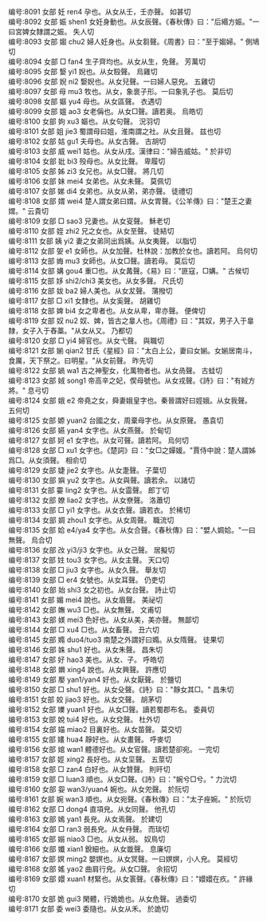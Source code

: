 <!-- { "loadSidebar": true } -->
编号:8091   女部   妊   ren4   孕也。从女从壬，壬亦聲。   如甚切  
编号:8092   女部   娠   shen1   女妊身動也。从女辰聲。《春秋傳》曰："后緡方娠。"一曰宮婢女隸謂之娠。   失人切  
编号:8093   女部   媰   chu2   婦人妊身也。从女芻聲。《周書》曰："至于媰婦。"   側鳩切  
编号:8094   女部   □   fan4   生子齊均也。从女从生，免聲。   芳萬切  
编号:8095   女部   嫛   yi1   婗也。从女殹聲。   烏雞切  
编号:8096   女部   婗   ni2   嫛婗也。从女兒聲。一曰婦人惡皃。   五雞切  
编号:8097   女部   母   mu3   牧也。从女，象褱子形。一曰象乳子也。   莫后切  
编号:8098   女部   嫗   yu4   母也。从女區聲。   衣遇切  
编号:8099   女部   媼   ao3   女老偁也。从女□聲。讀若奥。   烏皓切  
编号:8100   女部   姁   xu3   嫗也。从女句聲。   況羽切  
编号:8101   女部   姐   jie3   蜀謂母曰姐，淮南謂之社。从女且聲。   兹也切  
编号:8102   女部   姑   gu1   夫母也。从女古聲。   古胡切  
编号:8103   女部   威   wei1   姑也。从女从戌。漢律曰："婦告威姑。"   於非切  
编号:8104   女部   妣   bi3   殁母也。从女比聲。   卑履切  
编号:8105   女部   姊   zi3   女兄也。从女□聲。   將几切  
编号:8106   女部   妹   mei4   女弟也。从女未聲。   莫佩切  
编号:8107   女部   娣   di4   女弟也。从女从弟，弟亦聲。   徒禮切  
编号:8108   女部   媦   wei4   楚人謂女弟曰媦。从女胃聲。《公羊傳》曰："楚王之妻媦。"   云貴切  
编号:8109   女部   □   sao3   兄妻也。从女叜聲。   穌老切  
编号:8110   女部   姪   zhi2   兄之女也。从女至聲。   徒結切  
编号:8111   女部   姨   yi2   妻之女弟同出爲姨。从女夷聲。   以脂切  
编号:8112   女部   妿   e1   女師也。从女加聲。杜林說：加教於女也。讀若阿。   烏何切  
编号:8113   女部   娒   mu3   女師也。从女□聲。讀若母。   莫后切  
编号:8114   女部   媾   gou4   重□也。从女冓聲。《易》曰："匪寇，□媾。"   古候切  
编号:8115   女部   姼    shi2/chi3   美女也。从女多聲。   尺氏切  
编号:8116   女部   妭   ba2   婦人美也。从女犮聲。   蒲撥切  
编号:8117   女部   □   xi1   女隸也。从女奚聲。   胡雞切  
编号:8118   女部   婢   bi4   女之卑者也。从女从卑，卑亦聲。   便俾切  
编号:8119   女部   奴   nu2   奴、婢，皆古之辠人也。《周禮》曰："其奴，男子入于辠隸，女子入于舂藁。"从女从又。   乃都切  
编号:8120   女部   □   yi4   婦官也。从女弋聲。   與職切  
编号:8121   女部   媊   qian2   甘氏《星經》曰："太白上公，妻曰女媊。女媊居南斗，食厲，天下祭之。曰明星。"从女前聲。   昨先切  
编号:8122   女部   媧   wa1   古之神聖女，化萬物者也。从女咼聲。   古蛙切  
编号:8123   女部   娀   song1   帝高辛之妃，偰母號也。从女戎聲。《詩》曰："有娀方將。"   息弓切  
编号:8124   女部   娥   e2   帝堯之女，舜妻娥皇字也。秦晉謂好曰娙娥。从女我聲。   五何切  
编号:8125   女部   嫄   yuan2   台國之女，周棄母字也。从女原聲。   愚袁切  
编号:8126   女部   嬿   yan4   女字也。从女燕聲。   於甸切  
编号:8127   女部   妸   e1   女字也。从女可聲。讀若阿。   烏何切  
编号:8128   女部   □   xu1   女字也。《楚詞》曰："女□之嬋媛。"賈侍中說：楚人謂姊爲□。从女須聲。   相俞切  
编号:8129   女部   婕   jie2   女字也。从女疌聲。   子葉切  
编号:8130   女部   嬩   yu2   女字也。从女與聲。讀若余。   以諸切  
编号:8131   女部   孁   ling2   女字也。从女霝聲。   郎丁切  
编号:8132   女部   嫽   liao2   女字也。从女尞聲。   洛蕭切  
编号:8133   女部   □   yi1   女字也。从女衣聲。讀若衣。   於稀切  
编号:8134   女部   婤   zhou1   女字也。从女周聲。   職流切  
编号:8135   女部   姶   e4/ya4   女字也。从女合聲。《春秋傳》曰："嬖人婤姶。"一曰無聲。   烏合切  
编号:8136   女部   妀   yi3/ji3   女字也。从女己聲。   居擬切  
编号:8137   女部   妵   tou3   女字也。从女主聲。   天口切  
编号:8138   女部   □   jiu3   女字也。从女久聲。   舉友切  
编号:8139   女部   □   er4   女號也。从女耳聲。   仍吏切  
编号:8140   女部   始   shi3   女之初也。从女台聲。   詩止切  
编号:8141   女部   媚   mei4   說也。从女眉聲。   美祕切  
编号:8142   女部   嫵   wu3   □也。从女無聲。   文甫切  
编号:8143   女部   媄   mei3   色好也。从女从美，美亦聲。   無鄙切  
编号:8144   女部   □   xu4   □也。从女畜聲。   丑六切  
编号:8145   女部   嫷   duo4/tuo3   南楚之外謂好曰嫷。从女隋聲。   徒果切  
编号:8146   女部   姝   shu1   好也。从女朱聲。   昌朱切  
编号:8147   女部   好   hao3   美也。从女、子。   呼皓切  
编号:8148   女部   嬹   xing4   說也。从女興聲。   許應切  
编号:8149   女部   嬮   yan1/yan4   好也。从女厭聲。   於鹽切  
编号:8150   女部   □   shu1   好也。从女殳聲。《詩》曰："靜女其□。"   昌朱切  
编号:8151   女部   姣   jiao3   好也。从女交聲。   胡茅切  
编号:8152   女部   嬽   yuan1   好也。从女□聲。讀若蜀郡布名。   委員切  
编号:8153   女部   娧   tui4   好也。从女兌聲。   杜外切  
编号:8154   女部   媌   miao2   目裏好也。从女苗聲。   莫交切  
编号:8155   女部   嫿   hua4   靜好也。从女畫聲。   呼麥切  
编号:8156   女部   婠   wan1   體德好也。从女官聲。讀若楚卻宛。   一完切  
编号:8157   女部   娙   xing2   長好也。从女坙聲。   五莖切  
编号:8158   女部   □   zan4   白好也。从女贊聲。   則旰切  
编号:8159   女部   □   luan3   順也。从女□聲。《詩》曰："婉兮□兮。"   力沇切  
编号:8160   女部   妴   wan3/yuan4   婉也。从女夗聲。   於阮切  
编号:8161   女部   婉   wan3   順也。从女宛聲。《春秋傳》曰："太子痤婉。"   於阮切  
编号:8162   女部   □   dong4   直項皃。从女同聲。   他孔切  
编号:8163   女部   嫣   yan1   長皃。从女焉聲。   於建切  
编号:8164   女部   □   ran3   弱長皃。从女冄聲。   而琰切  
编号:8165   女部   嫋   niao3   □也。从女从弱。   奴鳥切  
编号:8166   女部   孅   xian1   銳細也。从女韱聲。   息廉切  
编号:8167   女部   嫇   ming2   嬰嫇也。从女冥聲。一曰嫇嫇，小人皃。   莫經切  
编号:8168   女部   媱   yao2   曲肩行皃。从女□聲。   余招切  
编号:8169   女部   嬛   xuan1   材緊也。从女瞏聲。《春秋傳》曰："嬛嬛在疚。"   許緣切  
编号:8170   女部   姽   gui3   閑體，行姽姽也。从女危聲。   過委切  
编号:8171   女部   委   wei3   委隨也。从女从禾。   於詭切  
